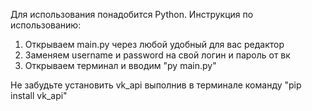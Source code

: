 Для использования понадобится Python. Инструкция по использованию:
1. Открываем main.py через любой удобный для вас редактор
2. Заменяем username и password на свой логин и пароль от вк
3. Открываем терминал и вводим "py main.py"

Не забудьте установить vk_api выполнив в терминале команду "pip install vk_api"
